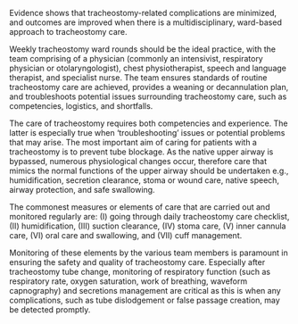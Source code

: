 Evidence shows that tracheostomy-related complications are minimized, and outcomes are improved when there is a multidisciplinary, ward-based approach to tracheostomy care.

Weekly tracheostomy ward rounds should be the ideal practice, with the team comprising of a physician (commonly an intensivist, respiratory physician or otolaryngologist), chest physiotherapist, speech and language therapist, and specialist nurse. The team ensures standards of routine tracheostomy care are achieved, provides a weaning or decannulation plan, and troubleshoots potential issues surrounding tracheostomy care, such as competencies, logistics, and shortfalls.

The care of tracheostomy requires both competencies and experience. The latter is especially true when ‘troubleshooting’ issues or potential problems that may arise. The most important aim of caring for patients with a tracheostomy is to prevent tube blockage. As the native upper airway is bypassed, numerous physiological changes occur, therefore care that mimics the normal functions of the upper airway should be undertaken e.g., humidification, secretion clearance, stoma or wound care, native speech, airway protection, and safe swallowing.

The commonest measures or elements of care that are carried out and monitored regularly are: (I) going through daily tracheostomy care checklist, (II) humidification, (III) suction clearance, (IV) stoma care, (V) inner cannula care, (VI) oral care and swallowing, and (VII) cuff management.

Monitoring of these elements by the various team members is paramount in ensuring the safety and quality of tracheostomy care. Especially after tracheostomy tube change, monitoring of respiratory function (such as respiratory rate, oxygen saturation, work of breathing, waveform capnography) and secretions management are critical as this is when any complications, such as tube dislodgement or false passage creation, may be detected promptly.
